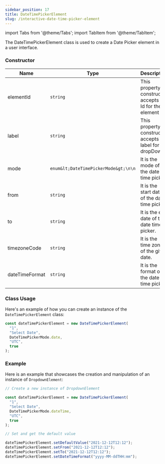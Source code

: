 ```yaml
---
sidebar_position: 17
title: DateTimePickerElement
slug: /interactive-date-time-picker-element
---
```


import Tabs from '@theme/Tabs';
import TabItem from '@theme/TabItem';

The DateTimePickerElement class is used to create a Date Picker element in a user interface.

### Constructor

| Name           | Type                                 | Description                                                 |
| -------------- | ------------------------------------ | ----------------------------------------------------------- |
| elementId      | `string`                             | This property in constructor accepts the Id for the element |
| label          | `string`                             | This property in constructor accepts the label for dropDown |
| mode           | `enum&lt;DateTimePickerMode&gt;\n\n` | It is the mode of the date time picker.                     |
| from           | `string`                             | It is the start date of the date time picker.               |
| to             | `string`                             | It is the end date of the date time picker.                 |
| timezoneCode   | `string`                             | It is the time zone of the given date.                      |
| dateTimeFormat | `string`                             | It is the format of the date time picker.                   |

### Class Usage

Here's an example of how you can create an instance of the `DateTimePickerElement` class:

<Tabs>
<TabItem value="typescript" label="typescript">

```typescript
const dateTimePickerElement = new DateTimePickerElement(
  "1",
  "Select Date",
  DateTimePickerMode.date,
  "UTC",
  true
);
```

</TabItem>
</Tabs>

### Example

Here is an example that showcases the creation and manipulation of an instance of `DropdownElement`:

<Tabs>
<TabItem value="typescript" label="typescript">

```typescript
// Create a new instance of DropdownElement

const dateTimePickerElement = new DateTimePickerElement(
  "1",
  "Select Date",
  DateTimePickerMode.dateTime,
  "UTC",
  true
);

// Set and get the default value

dateTimePickerElement.setDefaultValue("2021-12-12T12:12");
dateTimePickerElement.setFrom("2021-12-12T12:12");
dateTimePickerElement.setTo("2021-12-12T12:12");
dateTimePickerElement.setDateTimeFormat("yyyy-MM-ddTHH:mm");
```

</TabItem>
</Tabs>
